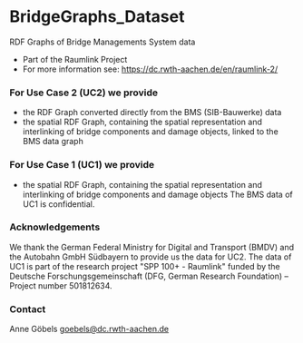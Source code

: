 # BridgeGraphs_Dataset
RDF Graphs of Bridge Managements System data 
- Part of the Raumlink Project
- For more information see: https://dc.rwth-aachen.de/en/raumlink-2/

### For Use Case 2 (UC2) we provide
  - the RDF Graph converted directly from the BMS (SIB-Bauwerke) data
  - the spatial RDF Graph, containing the spatial representation and interlinking of bridge components and damage objects, linked to the BMS data graph


### For Use Case 1 (UC1) we provide
  - the spatial RDF Graph, containing the spatial representation and interlinking of bridge components and damage objects
  The BMS data of UC1 is confidential.

### Acknowledgements
We thank the German Federal Ministry for Digital and Transport (BMDV) and the Autobahn GmbH Südbayern to provide us the data for UC2.
The data of UC1 is part of the research project "SPP 100+ - Raumlink" funded by the Deutsche Forschungsgemeinschaft (DFG, German Research Foundation) – Project number 501812634.

### Contact
Anne Göbels
goebels@dc.rwth-aachen.de 
